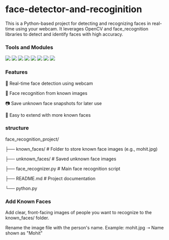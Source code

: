 # face-detector-and-recoginition


This is a Python-based project for detecting and recognizing faces in real-time using your webcam. It leverages OpenCV and face_recognition libraries to detect and identify faces with high accuracy.



### Tools and Modules 
![](https://img.shields.io/badge/Programming_Language-Python-cyan.svg)
![](https://img.shields.io/badge/Tool_Used-Tkinter-orange.svg)
![](https://img.shields.io/badge/Tool_Used-os-red.svg)
![](https://img.shields.io/badge/Tool_Used-facedetection-pink.svg)
![](https://img.shields.io/badge/Tool_Used-numpy-darkpink.svg)
![](https://img.shields.io/badge/Python_Version-3.9-blue.svg)
![](https://img.shields.io/badge/Application-Detector-lemon.svg)
![](https://img.shields.io/badge/Status-Complete-green.svg)



### Features
🚀 Real-time face detection using webcam

🧠 Face recognition from known images

📷 Save unknown face snapshots for later use

🔄 Easy to extend with more known faces

### structure


face_recognition_project/

├── known_faces/             # Folder to store known face images (e.g., mohit.jpg)

├── unknown_faces/           # Saved unknown face images

├── face_recognizer.py       # Main face recognition script

├── README.md                # Project documentation

└── python.py        

### Add Known Faces
Add clear, front-facing images of people you want to recognize to the known_faces/ folder.

Rename the image file with the person's name.
Example: mohit.jpg ➝ Name shown as "Mohit"


